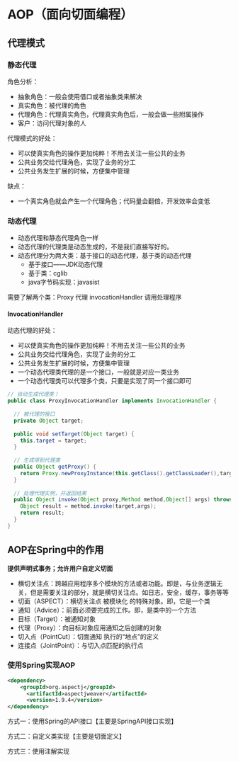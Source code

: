 # AOP（面向切面编程）

## 代理模式

### 静态代理

角色分析：

- 抽象角色：一般会使用借口或者抽象类来解决
- 真实角色：被代理的角色
- 代理角色：代理真实角色，代理真实角色后，一般会做一些附属操作
- 客户：访问代理对象的人

代理模式的好处：

- 可以使真实角色的操作更加纯粹！不用去关注一些公共的业务
- 公共业务交给代理角色，实现了业务的分工
- 公共业务发生扩展的时候，方便集中管理

缺点：

- 一个真实角色就会产生一个代理角色；代码量会翻倍，开发效率会变低

### 动态代理

- 动态代理和静态代理角色一样
- 动态代理的代理类是动态生成的，不是我们直接写好的。
- 动态代理分为两大类：基于接口的动态代理，基于类的动态代理
  - 基于接口——JDK动态代理
  - 基于类：cglib
  - java字节码实现：javasist

需要了解两个类：Proxy 代理    invocationHandler 调用处理程序

 #### InvocationHandler

动态代理的好处：

- 可以使真实角色的操作更加纯粹！不用去关注一些公共的业务
- 公共业务交给代理角色，实现了业务的分工
- 公共业务发生扩展的时候，方便集中管理
- 一个动态代理类代理的是一个接口，一般就是对应一类业务
- 一个动态代理类可以代理多个类，只要是实现了同一个接口即可

```java
// 自动生成代理类！
public class ProxyInvocationHandler implements InvocationHandler {
  
  // 被代理的接口
  private Object target;
  
  public void setTarget(Object target) {
    this.target = target;
  }
  
  // 生成得到代理类
  public Object getProxy() {
    return Proxy.newProxyInstance(this.getClass().getClassLoader(),target.getClass().getInterfaces(),this);
  }
  
  // 处理代理实例，并返回结果
  public Object invoke(Object proxy,Method method,Object[] args) throws Throwable {
    Object result = method.invoke(target,args);
    return result;
  }
}
```



## AOP在Spring中的作用

**提供声明式事务；允许用户自定义切面**

- 横切关注点：跨越应用程序多个模块的方法或者功能。即是，与业务逻辑无关，但是需要关注的部分，就是横切关注点。如日志，安全，缓存，事务等等
- 切面（ASPECT）：横切关注点 被模块化 的特殊对象。即，它是一个类
- 通知（Advice）：前面必须要完成的工作。即，是类中的一个方法
- 目标（Target）：被通知对象
- 代理（Proxy）：向目标对象应用通知之后创建的对象
- 切入点（PointCut）：切面通知 执行的“地点”的定义
- 连接点（JointPoint）：与切入点匹配的执行点

### 使用Spring实现AOP

```xml
<dependency>
  	<groupId>org.aspectj</groupId>
	  <artifactId>aspectjweaver</artifactId>
	  <version>1.9.4</version>
</dependency>
```

方式一：使用Spring的API接口【主要是SpringAPI接口实现】

方式二：自定义类实现【主要是切面定义】

方式三：使用注解实现